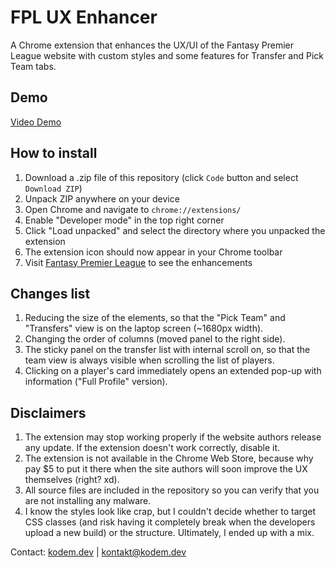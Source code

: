 # FPL UX Enhancer

A Chrome extension that enhances the UX/UI of the Fantasy Premier League website with custom styles and some features for Transfer and Pick Team tabs.

## Demo

[Video Demo](https://kodem.dev/fpl-ux-enhancer.mp4)

## How to install

1. Download a .zip file of this repository (click `Code` button and select `Download ZIP`)
2. Unpack ZIP anywhere on your device
3. Open Chrome and navigate to `chrome://extensions/`
4. Enable "Developer mode" in the top right corner
5. Click "Load unpacked" and select the directory where you unpacked the extension
6. The extension icon should now appear in your Chrome toolbar
7. Visit [Fantasy Premier League](https://fantasy.premierleague.com/) to see the enhancements

## Changes list

1. Reducing the size of the elements, so that the "Pick Team" and "Transfers" view is on the laptop screen (~1680px width).
2. Changing the order of columns (moved panel to the right side).
3. The sticky panel on the transfer list with internal scroll on, so that the team view is always visible when scrolling the list of players.
4. Clicking on a player's card immediately opens an extended pop-up with information ("Full Profile" version).

## Disclaimers

1. The extension may stop working properly if the website authors release any update. If the extension doesn't work correctly, disable it.
2. The extension is not available in the Chrome Web Store, because why pay $5 to put it there when the site authors will soon improve the UX themselves (right? xd).
3. All source files are included in the repository so you can verify that you are not installing any malware.
4. I know the styles look like crap, but I couldn't decide whether to target CSS classes (and risk having it completely break when the developers upload a new build) or the structure. Ultimately, I ended up with a mix.

Contact: [kodem.dev](https://kodem.dev) | [kontakt@kodem.dev](mailto:kontakt@kodem.dev)
